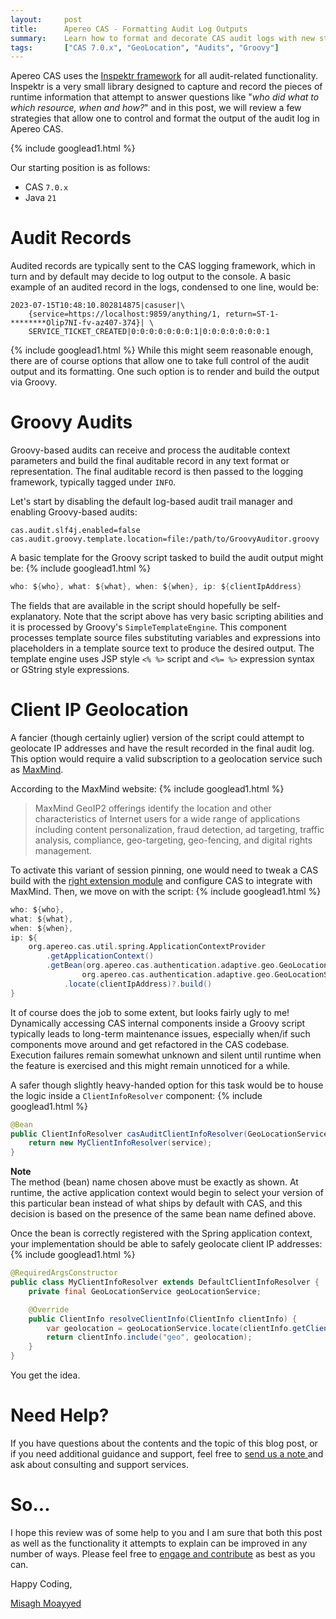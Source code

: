 ```yaml
---
layout:     post
title:      Apereo CAS - Formatting Audit Log Outputs
summary:    Learn how to format and decorate CAS audit logs with new styles and formats, and include additional fields dynamically via Groovy.
tags:       ["CAS 7.0.x", "GeoLocation", "Audits", "Groovy"]
---
```


Apereo CAS uses the [Inspektr framework](https://github.com/apereo/inspektr) for all audit-related functionality. Inspektr is a very small library designed to capture and record the pieces of runtime information that attempt to answer questions like "*who did what to which resource, when and how?*" and in this post, we will review a few strategies that allow one to control and format the output of the audit log in Apereo CAS.

{% include googlead1.html  %}

 Our starting position is as follows:

- CAS `7.0.x`
- Java `21`

# Audit Records

Audited records are typically sent to the CAS logging framework, which in turn and by default may decide to log output to the console. A basic example of an audited record in the logs, condensed to one line, would be:

```
2023-07-15T10:48:10.802814875|casuser|\
    {service=https://localhost:9859/anything/1, return=ST-1-********Olip7NI-fv-az407-374}| \
    SERVICE_TICKET_CREATED|0:0:0:0:0:0:0:1|0:0:0:0:0:0:0:1
```
{% include googlead1.html  %}
While this might seem reasonable enough, there are of course options that allow one to take full control of the audit output and its formatting. One such option is to render and build the output via Groovy. 

# Groovy Audits

Groovy-based audits can receive and process the auditable context parameters and build the final auditable record in any text format or representation. The final auditable record is then passed to the logging framework, typically tagged under `INFO`.

Let's start by disabling the default log-based audit trail manager and enabling Groovy-based audits:

```properties
cas.audit.slf4j.enabled=false
cas.audit.groovy.template.location=file:/path/to/GroovyAuditor.groovy
```

A basic template for the Groovy script tasked to build the audit output might be:
{% include googlead1.html  %}
```groovy
who: ${who}, what: ${what}, when: ${when}, ip: ${clientIpAddress}
```

The fields that are available in the script should hopefully be self-explanatory. Note that the script above has very basic scripting abilities and it is processed by Groovy's `SimpleTemplateEngine`. This component processes template source files substituting variables and expressions into placeholders in a template source text to produce the desired output. The template engine uses JSP style `<% %>` script and `<%= %>` expression syntax or GString style expressions. 

# Client IP Geolocation 

A fancier (though certainly uglier) version of the script could attempt to geolocate IP addresses and have the result recorded in the final audit log. This option would require a valid subscription to a geolocation service such as [MaxMind](https://www.maxmind.com/). 

According to the MaxMind website:
{% include googlead1.html  %}
> MaxMind GeoIP2 offerings identify the location and other characteristics of Internet users for a wide range of applications including content personalization, fraud detection, ad targeting, traffic analysis, compliance, geo-targeting, geo-fencing, and digital rights management.

To activate this variant of session pinning, one would need to tweak a CAS build with the [right extension module](https://apereo.github.io/cas/7.0.x/authentication/GeoTracking-Authentication-Maxmind.html) and configure CAS to integrate with MaxMind. Then, we move on with the script:
{% include googlead1.html  %}
```groovy
who: ${who},
what: ${what},
when: ${when},
ip: ${
    org.apereo.cas.util.spring.ApplicationContextProvider
        .getApplicationContext()
        .getBean(org.apereo.cas.authentication.adaptive.geo.GeoLocationService.BEAN_NAME,
                org.apereo.cas.authentication.adaptive.geo.GeoLocationService.class)
            .locate(clientIpAddress)?.build()
}
```

It of course does the job to some extent, but looks fairly ugly to me! Dynamically accessing CAS internal components inside a Groovy script typically leads to long-term maintenance issues, especially when/if such components move around and get refactored in the CAS codebase. Execution failures remain somewhat unknown and silent until runtime when the feature is exercised and this might remain unnoticed for a while. 

A safer though slightly heavy-handed option for this task would be to house the logic inside a `ClientInfoResolver` component:
{% include googlead1.html  %}
```java
@Bean
public ClientInfoResolver casAuditClientInfoResolver(GeoLocationService service) {
    return new MyClientInfoResolver(service);
}
```

<div class="alert alert-info">
  <strong>Note</strong><br/>The method (bean) name chosen above must be exactly as shown. At runtime, the active application context would begin to select your version of this particular bean instead of what ships by default with CAS, and this decision is based on the presence of the same bean name defined above.
</div>

Once the bean is correctly registered with the Spring application context, your implementation should be able to safely geolocate client IP addresses:
{% include googlead1.html  %}
```java
@RequiredArgsConstructor
public class MyClientInfoResolver extends DefaultClientInfoResolver {
    private final GeoLocationService geoLocationService;

    @Override
    public ClientInfo resolveClientInfo(ClientInfo clientInfo) {
        var geolocation = geoLocationService.locate(clientInfo.getClientIpAddress()).build();
        return clientInfo.include("geo", geolocation);
    }
}
```

You get the idea. 

# Need Help?

If you have questions about the contents and the topic of this blog post, or if you need additional guidance and support, feel free to [send us a note ](/#contact-section-header) and ask about consulting and support services.

# So...

I hope this review was of some help to you and I am sure that both this post as well as the functionality it attempts to explain can be improved in any number of ways. Please feel free to [engage and contribute][contribguide] as best as you can.

Happy Coding,

[Misagh Moayyed](https://fawnoos.com)

[contribguide]: https://apereo.github.io/cas/developer/Contributor-Guidelines.html